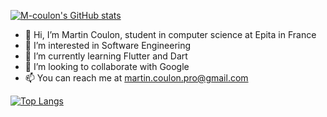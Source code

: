 [![M-coulon's GitHub stats](https://github-readme-stats.vercel.app/api?username=m-coulon&show_icons=true&theme=tokyonight)](https://github.com/anuraghazra/github-readme-stats)


- 👋 Hi, I’m Martin Coulon, student in computer science at Epita in France
- 👀 I’m interested in Software Engineering
- 🌱 I’m currently learning Flutter and Dart
- 💞️ I’m looking to collaborate with Google
- 📫 You can reach me at martin.coulon.pro@gmail.com

<!---
m-coulon/m-coulon is a ✨ special ✨ repository because its `README.md` (this file) appears on your GitHub profile.
You can click the Preview link to take a look at your changes.
--->

[![Top Langs](https://github-readme-stats.vercel.app/api/top-langs/?username=m-coulon&layout=compact?count_private=true)](https://github.com/anuraghazra/github-readme-stats)
